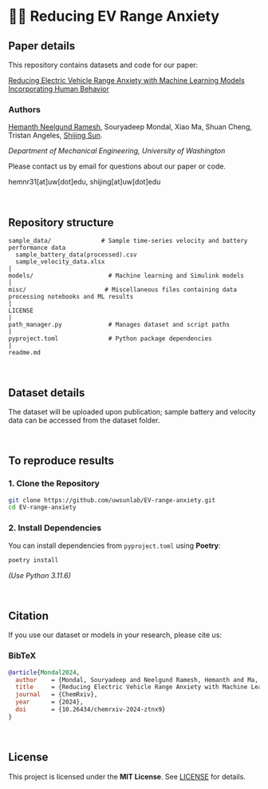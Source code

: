 # 🚗🔋 Reducing EV Range Anxiety  

## **Paper details**

This repository contains datasets and code for our paper:  

[Reducing Electric Vehicle Range Anxiety with Machine Learning Models Incorporating Human Behavior](https://chemrxiv.org/engage/chemrxiv/article-details/67155be0cec5d6c142b80c48)

### Authors 
[Hemanth Neelgund Ramesh](https://nrhemanth.github.io/hemanthnr/about/), Souryadeep Mondal, Xiao Ma, Shuan Cheng, Tristan Angeles, [Shijing Sun](https://www.uwsunlab.com/shijing).  

*Department of Mechanical Engineering, University of Washington*  

Please contact us by email for questions about our paper or code.

hemnr31[at]uw[dot]edu, shijing[at]uw[dot]edu

<br>

## **Repository structure**
```
sample_data/              # Sample time-series velocity and battery performance data
  sample_battery_data(processed).csv
  sample_velocity_data.xlsx
|
models/                     # Machine learning and Simulink models   
│
misc/                      # Miscellaneous files containing data processing notebooks and ML results   
|
LICENSE                     
|
path_manager.py             # Manages dataset and script paths
|
pyproject.toml              # Python package dependencies  
|
readme.md                   
```
<br>

## **Dataset details**
The dataset will be uploaded upon publication; sample battery and velocity data can be accessed from the dataset folder.

<br>

## **To reproduce results**
### **1. Clone the Repository**
```bash
git clone https://github.com/uwsunlab/EV-range-anxiety.git
cd EV-range-anxiety
```

### **2. Install Dependencies**
You can install dependencies from `pyproject.toml` using **Poetry**:
```bash
poetry install
```
*(Use Python 3.11.6)*

<br>

## **Citation**
If you use our dataset or models in your research, please cite us:  

### **BibTeX**
```bibtex
@article{Mondal2024,
  author    = {Mondal, Souryadeep and Neelgund Ramesh, Hemanth and Ma, Xiao and Cheng, Shuan and Angeles, Tristan and Sun, Shijing},
  title     = {Reducing Electric Vehicle Range Anxiety with Machine Learning Models Incorporating Human Behavior},
  journal   = {ChemRxiv},
  year      = {2024},
  doi       = {10.26434/chemrxiv-2024-ztnx9}
}
```
<br>

## **License**
This project is licensed under the **MIT License**. See [LICENSE](./LICENSE) for details.
